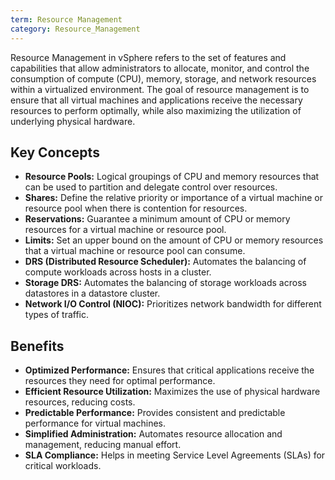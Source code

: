 ```yaml
---
term: Resource Management
category: Resource_Management
---
```


Resource Management in vSphere refers to the set of features and capabilities that allow administrators to allocate, monitor, and control the consumption of compute (CPU), memory, storage, and network resources within a virtualized environment. The goal of resource management is to ensure that all virtual machines and applications receive the necessary resources to perform optimally, while also maximizing the utilization of underlying physical hardware.

## Key Concepts

*   **Resource Pools:** Logical groupings of CPU and memory resources that can be used to partition and delegate control over resources.
*   **Shares:** Define the relative priority or importance of a virtual machine or resource pool when there is contention for resources.
*   **Reservations:** Guarantee a minimum amount of CPU or memory resources for a virtual machine or resource pool.
*   **Limits:** Set an upper bound on the amount of CPU or memory resources that a virtual machine or resource pool can consume.
*   **DRS (Distributed Resource Scheduler):** Automates the balancing of compute workloads across hosts in a cluster.
*   **Storage DRS:** Automates the balancing of storage workloads across datastores in a datastore cluster.
*   **Network I/O Control (NIOC):** Prioritizes network bandwidth for different types of traffic.

## Benefits

*   **Optimized Performance:** Ensures that critical applications receive the resources they need for optimal performance.
*   **Efficient Resource Utilization:** Maximizes the use of physical hardware resources, reducing costs.
*   **Predictable Performance:** Provides consistent and predictable performance for virtual machines.
*   **Simplified Administration:** Automates resource allocation and management, reducing manual effort.
*   **SLA Compliance:** Helps in meeting Service Level Agreements (SLAs) for critical workloads.

